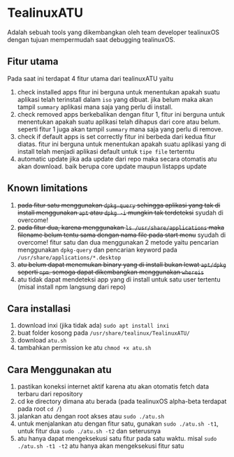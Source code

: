 # TealinuxATU
Adalah sebuah tools yang dikembangkan oleh team developer tealinuxOS dengan tujuan mempermudah saat debugging tealinuxOS.

## Fitur utama
Pada saat ini terdapat 4 fitur utama dari tealinuxATU yaitu
1. check installed apps
fitur ini berguna untuk menentukan apakah suatu aplikasi telah terinstall dalam `iso` yang dibuat. jika belum maka akan tampil `summary` aplikasi mana saja yang perlu di install.
2. check removed apps
berkebalikan dengan fitur 1, fitur ini berguna untuk menentukan apakah suatu aplikasi telah dihapus dari core atau belum. seperti fitur 1 juga akan tampil `summary` mana saja yang perlu di remove.
3. check if default apps is set correctly
fitur ini berbeda dari kedua fitur diatas. fitur ini berguna untuk menentukan apakah suatu aplikasi yang di install telah menjadi aplikasi default untuk `tipe file` terterntu
4. automatic update
jika ada update dari repo maka secara otomatis atu akan download. baik berupa core update maupun listapps update

## Known limitations
1. ~~pada fitur satu menggunakan `dpkg-query` sehingga aplikasi yang tak di install menggunakan `apt` atau `dpkg -i` mungkin tak terdeteksi~~ syudah di overcome!
2. ~~pada fitur dua, karena menggunakan `ls /usr/share/applications` maka filename belum tentu sama dengan nama file pada start menu~~ syudah di overcome! fitur satu dan dua menggunakan 2 metode yaitu pencarian menggunakan `dpkg-query` dan pencarian keyword pada `/usr/share/applications/*.desktop`
3. ~~atu belum dapat menemukan binary yang di install bukan lewat `apt/dpkg` seperti `npm`. semoga dapat dikembangkan menggunakan `whereis`~~
4. atu tidak dapat mendeteksi app yang di install untuk satu user tertentu (misal install npm langsung dari repo)

## Cara installasi
1. download inxi (jika tidak ada) `sudo apt install inxi`
2. buat folder kosong pada `/usr/share/tealinux/TealinuxATU/`
3. download `atu.sh`
4. tambahkan permission ke atu `chmod +x atu.sh`

## Cara Menggunakan atu
1. pastikan koneksi internet aktif karena atu akan otomatis fetch data terbaru dari repository
2. cd ke directory dimana atu berada (pada tealinuxOS alpha-beta terdapat pada root `cd /`)
3. jalankan atu dengan root akses atau `sudo ./atu.sh`
4. untuk menjalankan atu dengan fitur satu, gunakan `sudo ./atu.sh -t1`, untuk fitur dua `sudo ./atu.sh -t2` dan seterusnya
5. atu hanya dapat mengeksekusi satu fitur pada satu waktu. misal `sudo ./atu.sh -t1 -t2` atu hanya akan mengeksekusi fitur satu
